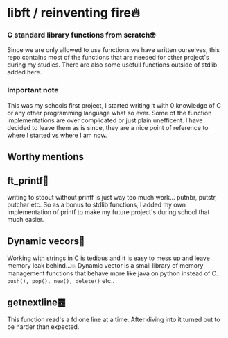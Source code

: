 # libft / reinventing fire🔥
### C standard library functions from scratch🤓
Since we are only allowed to use functions we have written ourselves, this repo contains most of the functions that are needed for other project's during my studies. There are also some usefull functions outside of stdlib added here.

### Important note
This was my schools first project, I started writing it with 0 knowledge of C or any other programming language what so ever.
Some of the function implementations are over complicated or just plain unefficent. I have decided to leave them as is since,
they are a nice point of reference to where I started vs where I am now.

## Worthy mentions

## ft_printf📠
writing to stdout without printf is just way too much work... putnbr, putstr, putchar etc. So as a bonus to stdlib functions, I added my own implementation of printf to make my future project's during school that much easier.

## Dynamic vecors🧠
Working with strings in C is tedious and it is easy to mess up and leave memory leak behind...💥
Dynamic vector is a small library of memory management functions that behave more like java on python instead of C.
`push(), pop(), new(), delete()` etc..

## getnextline䷉
This function read's a fd one line at a time. After diving into it turned out to be harder than expected.
